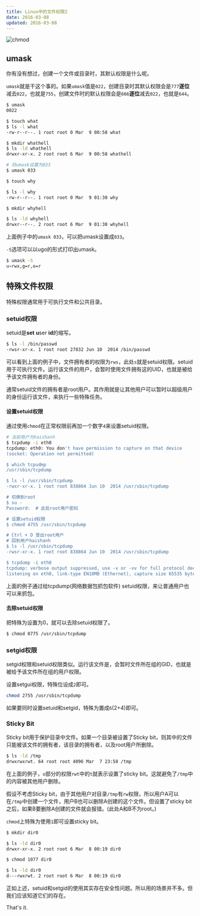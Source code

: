 ```yaml
---
title: Linux中的文件权限2
date: 2016-03-08
updated: 2016-03-08
---
```

![chmod](http://7fva40.com1.z0.glb.clouddn.com/chmod.jpg)

## umask

你有没有想过，创建一个文件或目录时，其默认权限是什么呢。

`umask`就是干这个事的。如果`umask`值是`022`，创建目录时其默认权限会是`777`**逐位**减去`022`，也就是`755`，创建文件时的默认权限会是`666`**逐位**减去`022`，也就是`644`。

```sh
$ umask
0022

$ touch what
$ ls -l what
-rw-r--r--. 1 root root 0 Mar  9 00:58 what

$ mkdir whathell
$ ls -ld whathell
drwxr-xr-x. 2 root root 6 Mar  9 00:58 whathell

# 将umask设置为033
$ umask 033

$ touch why

$ ls -l why
-rw-r--r--. 1 root root 0 Mar  9 01:30 why

$ mkdir whyhell

$ ls -ld whyhell
drwxr--r--. 2 root root 6 Mar  9 01:30 whyhell
```

上面例子中的`umask 033`，可以把umask设置成`033`。

`-S`选项可以以ugo的形式打印出umask。

```sh
$ umask -S
u=rwx,g=r,o=r
```

## 特殊文件权限

特殊权限通常用于可执行文件和公共目录。

### setuid权限

setuid是**set** **u**ser **id**的缩写。

```sh
$ ls -l /bin/passwd
-rwsr-xr-x. 1 root root 27832 Jun 10  2014 /bin/passwd
```

可以看到上面的例子中，文件拥有者的权限为`rws`，此处`s`就是setuid权限。setuid用于可执行文件。运行该文件的用户，会暂时使用文件拥有这的UID，也就是被给予该文件拥有者的身份。

通常setuid文件的拥有者是root用户。其作用就是让其他用户可以暂时以超级用户的身份运行该文件，来执行一些特殊任务。

#### 设置setuid权限

通过使用`chmod`在正常权限前再加一个数字`4`来设置setuid权限。

```sh
# 当前用户为haishanh
$ tcpdump -i eth0
tcpdump: eth0: You don't have permission to capture on that device
(socket: Operation not permitted)

$ which tcpudmp
/usr/sbin/tcpdump

$ ls -l /usr/sbin/tcpdump
-rwxr-xr-x. 1 root root 838864 Jun 10  2014 /usr/sbin/tcpdump

# 切换到root
$ su -
Password:  # 此处root用户密码

# 设置setuid权限
$ chmod 4755 /usr/sbin/tcpdump

# Ctrl + D 登出root用户
# 回到用户haishanh
$ ls -l /usr/sbin/tcpdump
-rwsr-xr-x. 1 root root 838864 Jun 10  2014 /usr/sbin/tcpdump

$ tcpdump -i eth0
tcpdump: verbose output suppressed, use -v or -vv for full protocol decode
listening on eth0, link-type EN10MB (Ethernet), capture size 65535 bytes
```

上面的例子通过给tcpdump(网络数据包抓包软件) setuid权限，来让普通用户也可以来抓包。

#### 去除setuid权限

把特殊为设置为0，就可以去除setuid权限了。

```sh
$ chmod 0775 /usr/sbin/tcpdump
```

### setgid权限

setgid权限和setuid权限类似。运行该文件是，会暂时文件所在组的GID，也就是被给予该文件所在组的用户权限。

设置setgui权限，特殊位设成`2`即可。

```sh
chmod 2755 /usr/sbin/tcpdump
```

如果要同时设置setuid和setgid，特殊为置成`6`(2+4)即可。

### Sticky Bit

Sticky bit用于保护目录中文件。如果一个目录被设置了Sticky bit，则其中的文件只能被该文件的拥有者，该目录的拥有者，以及root用户所删除。

```sh
$ ls -ld /tmp
drwxrwxrwt. 64 root root 4096 Mar  7 23:58 /tmp
```

在上面的例子，`o`部分的权限`rwt`中的`t`就表示设置了sticky bit。这就避免了`/tmp`中的内容被其他用户删除。

假设不考虑Sticky bit，由于其他用户对目录`/tmp`有`rw`权限，所以用户A可以在`/tmp`中创建一个文件，用户B也可以删除A创建的这个文件。但设置了sticky bit之后，如果B要删除A创建的文件就会报错。(此处A和B不为root。)

`chmod`上特殊为使用`1`即可设置sticky bit。

```sh
$ mkdir dir0

$ ls -ld dir0
drwxr-xr-x. 2 root root 6 Mar  8 00:19 dir0

$ chmod 1077 dir0

$ ls -ld dir0
d---rwxrwt. 2 root root 6 Mar  8 00:19 dir0
```

正如上述，setuid和setgid的使用其实存在安全性问题。所以用的场景并不多。但我们应该知道它们的存在。


That's it.